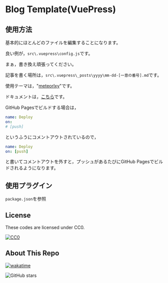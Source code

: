 # Blog Template(VuePress)

## 使用方法

基本的にほとんどのファイルを編集することになります。

良い例が，`src\.vuepress\config.js`です。

まぁ，書き換え頑張ってください。

記事を書く場所は，`src\.vuepress\_posts\yyyy\mm-dd-[一意の番号].md`です。

使用テーマは，"[meteorlxy](https://github.com/meteorlxy/vuepress-theme-meteorlxy)"です。

ドキュメントは，[こちら](https://vuepress-theme-meteorlxy.meteorlxy.cn/)です。

GitHub Pagesでビルドする場合は，
```yaml
name: Deploy
on: 
# [push]
```
というふうにコメントアウトされているので，
```yaml
name: Deploy
on: [push]
```
と書いてコメントアウトを外すと，プッシュがあるたびにGitHub Pagesでビルドされるようになります。

## 使用プラグイン

`package.json`を参照

## License

These codes are licensed under CC0.

[![CC0](https://upload.wikimedia.org/wikipedia/commons/6/69/CC0_button.svg)](https://creativecommons.org/publicdomain/zero/1.0/)

## About This Repo

[![wakatime](https://wakatime.com/badge/user/c9fbbcad-1b0d-4a00-b147-a687ce2b2ea1/project/0ddcd41a-6c70-4742-841c-c9bae867570a.svg)](https://wakatime.com/badge/user/c9fbbcad-1b0d-4a00-b147-a687ce2b2ea1/project/0ddcd41a-6c70-4742-841c-c9bae867570a)

![GitHub stars](https://img.shields.io/github/stars/Nakatai-0322/vuepress-blog-template.svg?style=social)
